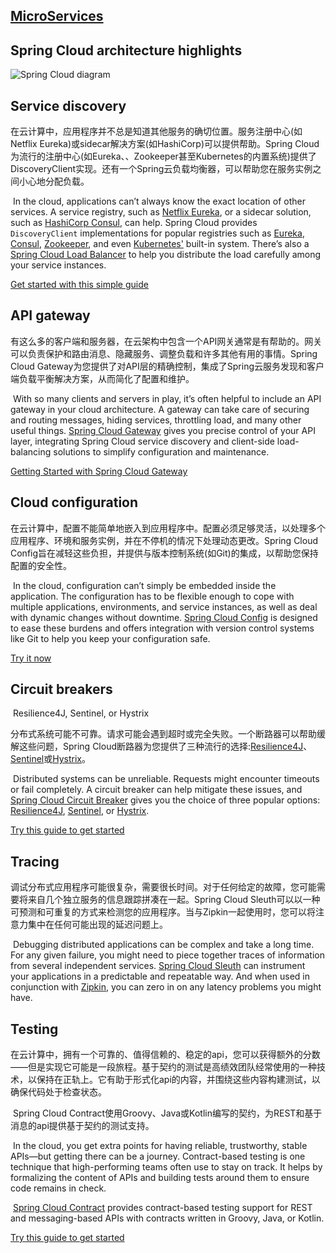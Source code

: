 ## [MicroServices](http://blog.cuicc.com/blog/2015/07/22/microservices/)



## Spring Cloud architecture highlights

![Spring Cloud diagram](https://spring.io/images/cloud-diagram-1a4cad7294b4452864b5ff57175dd983.svg)



## Service discovery

​		在云计算中，应用程序并不总是知道其他服务的确切位置。服务注册中心(如Netflix Eureka)或sidecar解决方案(如HashiCorp)可以提供帮助。Spring Cloud为流行的注册中心(如Eureka、、Zookeeper甚至Kubernetes的内置系统)提供了DiscoveryClient实现。还有一个Spring云负载均衡器，可以帮助您在服务实例之间小心地分配负载。

​		In the cloud, applications can’t always know the exact location of other services. A service registry, such as [Netflix Eureka](https://github.com/Netflix/eureka), or a sidecar solution, such as [HashiCorp Consul](https://www.consul.io/), can help. Spring Cloud provides `DiscoveryClient` implementations for popular registries such as [Eureka](https://spring.io/projects/spring-cloud-netflix), [Consul](https://spring.io/projects/spring-cloud-consul), [Zookeeper](https://spring.io/projects/spring-cloud-zookeeper), and even [Kubernetes'](https://spring.io/projects/spring-cloud-kubernetes) built-in system. There’s also a [Spring Cloud Load Balancer](https://spring.io/guides/gs/spring-cloud-loadbalancer/) to help you distribute the load carefully among your service instances.

[Get started with this simple guide](https://spring.io/guides/gs/service-registration-and-discovery/)

## API gateway

​		有这么多的客户端和服务器，在云架构中包含一个API网关通常是有帮助的。网关可以负责保护和路由消息、隐藏服务、调整负载和许多其他有用的事情。Spring Cloud Gateway为您提供了对API层的精确控制，集成了Spring云服务发现和客户端负载平衡解决方案，从而简化了配置和维护。

​		With so many clients and servers in play, it’s often helpful to include an API gateway in your cloud architecture. A gateway can take care of securing and routing messages, hiding services, throttling load, and many other useful things. [Spring Cloud Gateway](https://spring.io/projects/spring-cloud-gateway) gives you precise control of your API layer, integrating Spring Cloud service discovery and client-side load-balancing solutions to simplify configuration and maintenance.

[Getting Started with Spring Cloud Gateway](https://spring.io/blog/2019/06/18/getting-started-with-spring-cloud-gateway)

## Cloud configuration

​		在云计算中，配置不能简单地嵌入到应用程序中。配置必须足够灵活，以处理多个应用程序、环境和服务实例，并在不停机的情况下处理动态更改。Spring Cloud Config旨在减轻这些负担，并提供与版本控制系统(如Git)的集成，以帮助您保持配置的安全性。

​		In the cloud, configuration can’t simply be embedded inside the application. The configuration has to be flexible enough to cope with multiple applications, environments, and service instances, as well as deal with dynamic changes without downtime. [Spring Cloud Config](https://spring.io/projects/spring-cloud-config) is designed to ease these burdens and offers integration with version control systems like Git to help you keep your configuration safe.

[Try it now](https://spring.io/guides/gs/centralized-configuration/)

## Circuit breakers

​		Resilience4J, Sentinel, or Hystrix

​		分布式系统可能不可靠。请求可能会遇到超时或完全失败。一个断路器可以帮助缓解这些问题，Spring Cloud断路器为您提供了三种流行的选择:[Resilience4J](https://resilience4j.readme.io/docs/getting-started)、[Sentinel](https://github.com/alibaba/Sentinel/wiki/Circuit-Breaking)或[Hystrix](https://github.com/Netflix/Hystrix/wiki)。

​		Distributed systems can be unreliable. Requests might encounter timeouts or fail completely. A circuit breaker can help mitigate these issues, and [Spring Cloud Circuit Breaker](https://spring.io/projects/spring-cloud-circuitbreaker) gives you the choice of three popular options: [Resilience4J](https://resilience4j.readme.io/docs/getting-started), [Sentinel](https://github.com/alibaba/Sentinel/wiki/Circuit-Breaking), or [Hystrix](https://github.com/Netflix/Hystrix/wiki).

[Try this guide to get started](https://spring.io/guides/gs/circuit-breaker/)

## Tracing

​		调试分布式应用程序可能很复杂，需要很长时间。对于任何给定的故障，您可能需要将来自几个独立服务的信息跟踪拼凑在一起。Spring Cloud Sleuth可以以一种可预测和可重复的方式来检测您的应用程序。当与Zipkin一起使用时，您可以将注意力集中在任何可能出现的延迟问题上。	

​		Debugging distributed applications can be complex and take a long time. For any given failure, you might need to piece together traces of information from several independent services. [Spring Cloud Sleuth](https://spring.io/projects/spring-cloud-sleuth) can instrument your applications in a predictable and repeatable way. And when used in conjunction with [Zipkin](https://zipkin.io/), you can zero in on any latency problems you might have.

## Testing

​		在云计算中，拥有一个可靠的、值得信赖的、稳定的api，您可以获得额外的分数——但是实现它可能是一段旅程。基于契约的测试是高绩效团队经常使用的一种技术，以保持在正轨上。它有助于形式化api的内容，并围绕这些内容构建测试，以确保代码处于检查状态。

​		Spring Cloud Contract使用Groovy、Java或Kotlin编写的契约，为REST和基于消息的api提供基于契约的测试支持。

​		In the cloud, you get extra points for having reliable, trustworthy, stable APIs—but getting there can be a journey. Contract-based testing is one technique that high-performing teams often use to stay on track. It helps by formalizing the content of APIs and building tests around them to ensure code remains in check.

​		[Spring Cloud Contract](https://spring.io/projects/spring-cloud-contract) provides contract-based testing support for REST and messaging-based APIs with contracts written in Groovy, Java, or Kotlin.

[Try this guide to get started](https://spring.io/guides/gs/contract-rest/)



